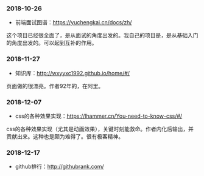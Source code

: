 



### 2018-10-26

- 前端面试图谱：<https://yuchengkai.cn/docs/zh/>

这个项目已经很全面了，是从面试的角度出发的。我自己的项目是，是从基础入门的角度出发的。可以起到互补的作用。

### 2018-11-27

- 知识库：<http://wxyyxc1992.github.io/home/#/>

页面做的很漂亮。作者92年的，在阿里。


### 2018-12-07

- css的各种效果实现：<https://lhammer.cn/You-need-to-know-css/#/>

css的各种效果实现（尤其是动画效果），关键时刻能救命。作者内化后输出，并贡献出来。这种也是颇为难得了。很有极客精神。


### 2018-12-17

- github排行：<http://githubrank.com/>

